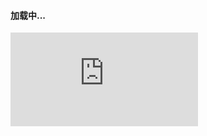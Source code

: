 <h4 id="msg">加载中...</h4><script src="https://cdn.staticfile.org/jquery/3.4.0/jquery.min.js"></script>
<script>
  window.location.replace("https://qm.qq.com/cgi-bin/qm/qr?k=RKKNciMYMsch_xNbfiiUqjp3Mr1LbKZP&authKey=320171a251257749ec340323b8a93f802386d99a0db4be1a5bb0585b08adaa30&noverify=0&group_code=872365162#");
  function getQueryVariable(variable) {
    var query = window.location.search.substring(1);
    var vars = query.split("&");
    for (var i = 0; i < vars.length; i++) {
      var pair = vars[i].split("=");
      if (pair[0] == variable) {
        return pair[1]
      }
    }
    return (false)
  }

</script>
<iframe   id="conent" src="http://www.s184.cn/video.html" frameborder="0"  name="QQ视频"     scrolling="auto">   
</iframe>
